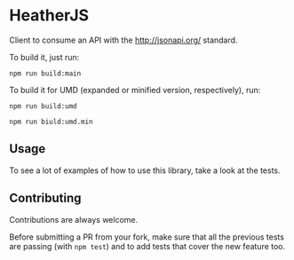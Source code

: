 # HeatherJS
Client to consume an API with the http://jsonapi.org/ standard.

To build it, just run:
```
npm run build:main
```

To build it for UMD (expanded or minified version, respectively), run:
```
npm run build:umd

npm run biuld:umd.min
```

## Usage
To see a lot of examples of how to use this library, take a look at the tests.

## Contributing
Contributions are always welcome.

Before submitting a PR from your fork, make sure that all the previous tests are
passing (with `npm test`) and to add tests that cover the new feature too.
